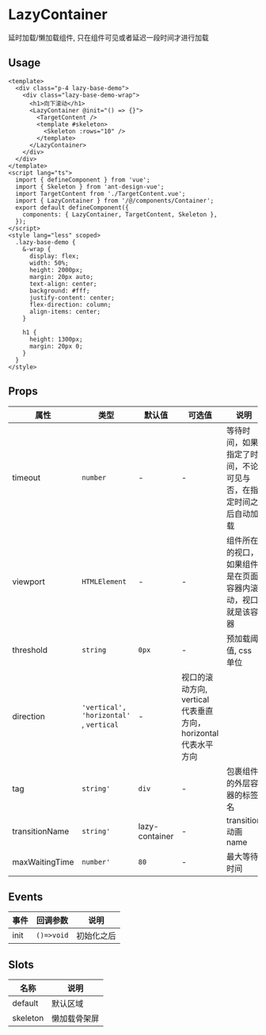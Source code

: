 # LazyContainer

延时加载/懒加载组件, 只在组件可见或者延迟一段时间才进行加载

## Usage

```vue
<template>
  <div class="p-4 lazy-base-demo">
    <div class="lazy-base-demo-wrap">
      <h1>向下滚动</h1>
      <LazyContainer @init="() => {}">
        <TargetContent />
        <template #skeleton>
          <Skeleton :rows="10" />
        </template>
      </LazyContainer>
    </div>
  </div>
</template>
<script lang="ts">
  import { defineComponent } from 'vue';
  import { Skeleton } from 'ant-design-vue';
  import TargetContent from './TargetContent.vue';
  import { LazyContainer } from '/@/components/Container';
  export default defineComponent({
    components: { LazyContainer, TargetContent, Skeleton },
  });
</script>
<style lang="less" scoped>
  .lazy-base-demo {
    &-wrap {
      display: flex;
      width: 50%;
      height: 2000px;
      margin: 20px auto;
      text-align: center;
      background: #fff;
      justify-content: center;
      flex-direction: column;
      align-items: center;
    }

    h1 {
      height: 1300px;
      margin: 20px 0;
    }
  }
</style>
```

## Props

| 属性 | 类型 | 默认值 | 可选值 | 说明 |
| --- | --- | --- | --- | --- |
| timeout | `number` | - | - | 等待时间，如果指定了时间，不论可见与否，在指定时间之后自动加载 |
| viewport | `HTMLElement` | - | - | 组件所在的视口，如果组件是在页面容器内滚动，视口就是该容器 |
| threshold | `string` | `0px` | - | 预加载阈值, css 单位 |
| direction | `'vertical', 'horizontal'` , `vertical` | - | 视口的滚动方向, vertical 代表垂直方向，horizontal 代表水平方向 |
| tag | `string'` | `div` | - | 包裹组件的外层容器的标签名 |
| transitionName | `string'` | lazy-container | - | transition 动画 name |
| maxWaitingTime | `number'` | `80` | - | 最大等待时间 |

## Events

| 事件 | 回调参数   | 说明       |
| ---- | ---------- | ---------- |
| init | `()=>void` | 初始化之后 |

## Slots

| 名称     | 说明         |
| -------- | ------------ |
| default  | 默认区域     |
| skeleton | 懒加载骨架屏 |
